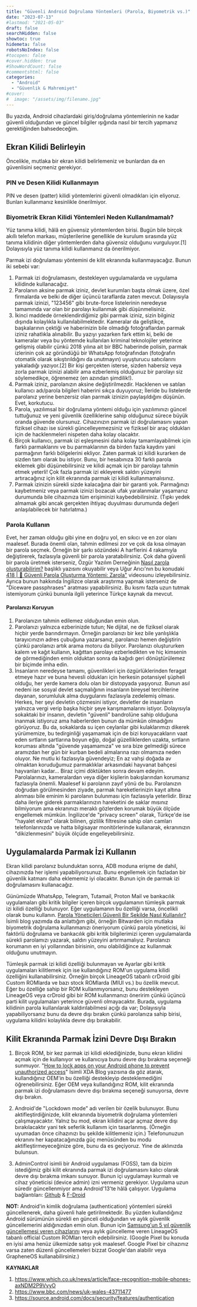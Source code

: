 ```yaml
---
title: "Güvenli Android Doğrulama Yöntemleri (Parola, Biyometrik vs.)"
date: "2023-07-13"
#lastmod: "2021-05-03"
draft: false
searchHidden: false
showtoc: true
hidemeta: false
robotsNoIndex: false
#tocopen: false
#cover.hidden: true
#ShowWordCount: false
#commentshtml: false
categories: 
  - "Android"
  - "Güvenlik & Mahremiyet"
#cover:
#  image: "/assets/img/filename.jpg"
---
```


Bu yazıda, Android cihazlardaki giriş/doğrulama yöntemlerinin ne kadar güvenli olduğundan ve güncel bilgiler ışığında nasıl bir tercih yapmanız gerektiğinden bahsedeceğim.

## Ekran Kilidi Belirleyin
Öncelikle, mutlaka bir ekran kilidi belirlemeniz ve bunlardan da en güvenlisini seçmeniz gerekiyor. 

### PIN ve Desen Kilidi Kullanmayın
PIN ve desen (patter) kilidi yöntemlerini güvenli olmadıkları için eliyoruz. Bunları kullanmanız kesinlikle önerilmiyor.

### Biyometrik Ekran Kilidi Yöntemleri Neden Kullanılmamalı?
Yüz tanıma kilidi, hâlâ en güvensiz yöntemlerden birisi. Bugün bile birçok akıllı telefon markası, müşterilerine genellikle de kurulum sırasında yüz tanıma kilidinin diğer yöntemlerden daha güvensiz olduğunu vurguluyor.[1] Dolayısıyla yüz tanıma kilidi kullanmanız da önerilmiyor.

Parmak izi doğrulaması yöntemini de kilit ekranında kullanmayacağız. Bunun iki sebebi var:
1. Parmak izi doğrulamasını, destekleyen uygulamalarda ve uygulama kilidinde kullanacağız.
2. Parolanın aksine parmak iziniz, devlet kurumları başta olmak üzere, özel firmalarda ve belki de diğer üçüncü taraflarda zaten mevcut. Dolayısıyla parmak izinizi, "123456" gibi brute-force listelerinin neredeyse tamamında var olan bir parolayı kullanmak gibi düşünmelisiniz.
3. İkinci maddede örneklendirdiğimiz gibi parmak iziniz, sizin bilginiz dışında kolaylıkla kullanılabilmektedir. Kameralar da geliştikçe, başkalarının çektiği ve haberinizin bile olmadığı fotoğraflardan parmak iziniz rahatlıkla alınabilir. Bu yazıyı yazarken fark ettim ki, belki de kameralar veya bu yöntemde kullanılan kriminal teknolojiler yeterince gelişmiş olabilir çünkü 2018 yılına ait bir BBC haberinde polisin, parmak izlerinin çok az göründüğü bir WhatsApp fotoğrafından (fotoğrafın otomatik olarak sıkıştırıldığını da unutmayın) uyuşturucu satıcılarını yakaladığı yazıyor.[2]
Bir kişi gerçekten isterse, sizden habersiz veya zorla parmak izinizi alabilir ama ezberlemiş olduğunuz bir parolayı siz söylemedikçe, öğrenemez (en azından şimdilik!).
4. Parmak iziniz, parolanızın aksine değiştirilmezdir. Hacklenen ve satılan kullanıcı adı/parola bilgileri haberini sıkça duyuyoruz; İleride bu listelerde parolanız yerine benzersiz olan parmak izinizin paylaşıldığını düşünün. Evet, korkutucu. 
5. Parola, yazılımsal bir doğrulama yöntemi olduğu için yazılımınızı güncel tuttuğunuz ve yeni güvenlik özelliklerine sahip olduğunuz sürece büyük oranda güvende olursunuz. Cihazınızın parmak izi doğrulamasını yapan fiziksel cihazı ise sürekli güncelleyemezsiniz ve fiziksel bir araç oldukları için de hacklenmeleri nispeten daha kolay olacaktır. 
6. Birçok kullanıcı, parmak izi eşleşmesini daha kolay tamamlayabilmek için farklı parmaklarını ve bu parmaklarının da birden fazla kaydını yani parmağının farklı bölgelerini ekliyor. Zaten parmak izi kilidi kurarken de sizden tam olarak bu istiyor. Bunu, bir hesabınıza 30 farklı parola eklemek gibi düşünebilirsiniz ve kilidi açmak için bir parolayı tahmin etmek yeterli! Çok fazla parmak izi ekleyerek saldırı yüzeyini artıracağınız için kilit ekranında parmak izi kilidi kullanmamalısınız.
7. Parmak izinizin sürekli sizde kalacağına dair bir garanti yok. Parmağınızı kaybetmeniz veya parmak izinizi bozacak ufak yaralanmalar yaşamanız durumunda bile cihazınıza tüm erişiminizi kaybedebilirsiniz. (Tıpkı yedek almamak gibi ancak gerçekten ihtiyaç duyulması durumunda değeri anlaşılabilecek bir hatırlatma.)

### Parola Kullanın
Evet, her zaman olduğu gibi yine en doğru yol, en sıkıcı ve en zor olanı maalesef. Burada önemli olan, tahmin edilmesi zor ve çok da kısa olmayan bir parola seçmek. Örneğin bir şarkı sözündeki A harflerini 4 rakamıyla değiştirerek, fazlasıyla güvenli bir parola yaratabilirsiniz. Çok daha güvenli bir parola üretmek isterseniz, Özgür Yazılım Derneğinin [Nasıl zarola oluşturabilirim?](https://zarola.oyd.org.tr/belgeler/nasil-zarola-olusturabilirim/) başlıklı yazısını okuyabilir veya Uğur Arıcı'nın bu konudaki [418 | 🎲 Güvenli Parola Oluşturma Yöntemi: Zarola"](https://www.youtube.com/watch?v=FFz5Qr4BQAU) videosunu izleyebilirsiniz. Ayrıca bunun hakkında İngilizce olarak araştırma yapmak isterseniz de "Diceware passphrases" aratması yapabilirsiniz. Bu kısmı fazla uzun tutmak istemiyorum çünkü bununla ilgili yeterince Türkçe kaynak da mevcut.

#### Parolanızı Koruyun
1. Parolanızın tahmin edilemez olduğundan emin olun.
2. Parolanızı yalnızca ezberinizde tutun; Ne dijital, ne de fiziksel olarak hiçbir yerde barındırmayın. Örneğin parolanızı bir kez bile yanlışlıkla tarayıcınızın adres çubuğuna yazarsanız, parolanızı hemen değiştirin çünkü parolanızı artık arama motoru da biliyor. Parolanızı oluştururken kalem ve kağıt kullanın, kağıttan parolayı ezberledikten ve hiç kimsenin de görmediğinden emin olduktan sonra da kağıdı geri dönüştürülemez bir biçimde imha edin.
3. İnsanların neredeyse tamamı, güvenlikleri için özgürlüklerinden feragat etmeye hazır ve buna hevesli oldukları için herkesin potansiyel şüpheli olduğu, her yerde kamera dolu olan bir distopyada yaşıyoruz. Bunun asıl nedeni ise sosyal devlet saçmalığının insanların bireysel tercihlerine dayanan, sorumluluk alma duygularını fazlasıyla zedelemiş olması. Herkes, her şeyi devletin çözmesini istiyor, devletler de insanların yalnızca vergi verip başka hiçbir şeye karışmamalarını istiyor. Dolayısıyla sokaktaki bir insanın, devletin "güvenli" bandrolüne sahip olduğuna inanmak istiyoruz ama haberlerden bunun da mümkün olmadığını görüyoruz. Bu da, sokaklarda su içen ceylanlar gibi kulaklarımızı dikerek yürümemize, bu tedirginliği yaşamamak için de bizi koruyacakların vaat eden sırtların şartlarına boyun eğip, doğal güzelliklerden uzakta, sırtların koruması altında "güvende yaşamamıza" ve sıra bize gelmediği sürece aramızdan her gün bir kurban bedeli almalarına razı olmamıza neden oluyor. Ne mutlu ki fazlasıyla güvendeyiz; En az vahşi doğada av olmaktan koruduğumuz parmaklıklar arkasındaki hayvanat bahçesi hayvanları kadar...
Biraz içimi döktükten sonra devam edeyim. Parolalarınızı, kameralardan veya diğer kişilerin bakışlarından korumanız fazlasıyla önemli. Maalesef ki parolanın zayıf yönü de bu. Parolanızın doğrudan görülmesinden ziyade, parmak hareketlerinizin kayıt altına alınması bile eminim ki parolanın bulunması için fazlasıyla yeterlidir. Biraz daha ileriye giderek parmaklarınızın hareketini de saklar mısınız bilmiyorum ama ekranınızı meraklı gözlerden korumak büyük ölçüde engellemek mümkün. İngilizce'de "privacy screen" olarak, Türkçe'de ise "hayalet ekran" olarak bilinen, gizlilik filtresine sahip olan camları telefonlarınızda ve hatta bilgisayar monitörlerinde kullanarak, ekranınızın "dikizlenmesini" büyük ölçüde engelleyebilirsiniz. 

## Uygulamalarda Parmak İzi Kullanın

Ekran kilidi parolanız bulunduktan sonra, ADB moduna erişme de dahil, cihazınızda her işlemi yapabiliyorsunuz. Bunu engellemek için fazladan bir güvenlik katmanı daha eklememiz iyi olacaktır. Bunun için de parmak izi doğrulamasını kullanacağız.

Günümüzde WhatsApp, Telegram, Tutamail, Proton Mail ve bankacılık uygulamaları gibi kritik bilgiler içeren birçok uygulamanın tümleşik parmak izi kilidi özelliği bulunuyor. Eğer uygulamanın bu özelliği varsa, öncelikli olarak bunu kullanın.
[Parola Yöneticileri Güvenli Bir Şekilde Nasıl Kullanılır?](https://furuy.com/guvenli-parola-yoneticisi/#biyometrik-do%c4%9frulama) İsimli blog yazımda da anlattığım gibi, örneğin Bitwarden için mutlaka biyometrik doğrulama kullanmanızı öneriyorum çünkü parola yöneticisi, iki faktörlü doğrulama ve bankacılık gibi kritik bilgilerimizi içeren uygulamalarda sürekli parolamızı yazarak, saldırı yüzeyini artırmamalıyız. Parolanızı korumanın en iyi yollarından birisinin, onu olabildiğince az kullanmak olduğunu unutmayın.

Tümleşik parmak izi kilidi özelliği bulunmayan ve Ayarlar gibi kritik uygulamaları kilitlemek için ise kullandığınız ROM'un uygulama kilidi özelliğini kullanabilirsiniz. Örneğin birçok LineageOS tabanlı crDroid gibi Custom ROMlarda ve bazı stock ROMlarda (MIUI vs.) bu özellik mevcut. Eğer bu özelliğe sahip bir ROM kullanmıyorsanız, bunu destekleyen LineageOS veya crDroid gibi bir ROM kullanmanızı öneririm çünkü üçüncü parti kilit uygulamaları yeterince güvenli olmayacaktır. Burada, uygulama kilidinin parola kullanılarak kaldırılabilmesi açığı da var; Dolayısıyla yapabiliyorsanız bunu da devre dışı bırakın çünkü parolanıza sahip birisi, uygulama kilidini kolaylıkla devre dışı bırakabilir.

## Kilit Ekranında Parmak İzini Devre Dışı Bırakın

1. Birçok ROM, bir kez parmak izi kilidi eklediğinizde, bunu ekran kilidini açmak için de kullanıyor ve kullanıcıya bunu devre dışı bırakma seçeneği sunmuyor. "[How to lock apps on your Android phone to prevent unauthorized access](https://www.xda-developers.com/how-to-lock-apps-on-your-android-phone/#how-to-lock-apps-using-the-built-in-app-lock-on-your-smartphone)" İsimli XDA Blog yazısına da göz atarak, kullandığınız OEM'in bu özelliği destekleyip desteklemediğini öğrenebilirsiniz. Eğer OEM veya kullandığınız ROM, kilit ekranında parmak izi doğrulamasını devre dışı bırakma seçeneği sunuyorsa, devre dışı bırakın.

2. Android'de "Lockdown mode" adı verilen bir özelik bulunuyor. Bunu aktifleştirdiğinizde, kilit ekranında biyometrik doğrulama yöntemleri çalışmayacaktır. Yalnız bu mod, ekran kilidini açar açmaz devre dışı bırakılacaktır yani tek seferlik kullanım için tasarlanmış. (Örneğin uyumadan önce cihazınızı bu şekilde kilitlemeniz için.) Telefonunuzun ekranını her kapatacağınızda güç menüsünden bu modu aktifleştirmeyeceğinize göre, bunu da es geçiyoruz. Yine de aklınızda bulunsun.

3. AdminControl isimli bir Android uygulaması (FOSS), tam da bizim istediğimiz gibi kilit ekranında parmak izi doğrulamasını kalıcı olarak devre dışı bırakma imkanı sunuyor. Bunun içi uygulamayı kurmalı ve cihaz yöneticisi (device admin) izni vermeniz gerekiyor. Uygulama uzun süredir güncellenmiyor ama Android'13'te hâlâ çalışıyor.
Uygulama bağlantıları: [Github](https://github.com/linux-colonel/AdminControl) & [F-Droid](https://f-droid.org/packages/com.davidshewitt.admincontrol/)

**NOT:** Android'in kimlik doğrulama (authentication) yöntemleri sürekli güncellenerek, daha güvenli hale getirilmektedir. Bu yüzden kullandığınız Android sürümünün sürekli en günceli olduğundan ve aylık güvenlik güncellemerini aldığınızdan emin olun. Bunun için [Samsung'un 5 yıl güvenlik güncellemesi veren cihazlarını](https://www.epey.com/akilli-telefonlar/servis-ve-uygulamalar/5-yil-guvenlik-guncellemesi-garantisi/) veya aylık güncelleme veren LineageOS tabanlı official Custom ROMları tercih edebilirsiniz. (Google Pixel bu konuda en iyisi ama henüz ülkemizde satışı yok maalesef. Google Pixel bir cihazınız varsa zaten düzenli güncellemeleri bizzat Google'dan alabilir veya GrapheneOS kullanabilirsiniz.)

**KAYNAKLAR**

1. https://www.which.co.uk/news/article/face-recognition-mobile-phones-axNDM2P9VvyO
2. https://www.bbc.com/news/uk-wales-43711477
3. https://source.android.com/docs/security/features/authentication